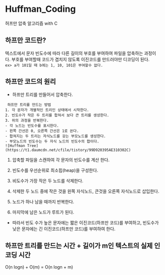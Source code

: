 # Huffman_Coding
허프만 압축 알고리즘  with C


## 하프만 코드란?
텍스트에서 문자 빈도수에 따라 다른 길이의 부호를 부여하여 파일을 압축하는 과정이다.
부호를 부여할때 코드가 겹치지 않도록 이진코드를 만드러야만 디코딩이 된다.  
``
ex> a가 101일 때
b에는 1, 10, 101은 부여할수 없다.
``


## 하프만 코드의 원리
* 하프만 트리를 만들어서 압축한다.
```
 하프만 트리를 만드는 방법
1. 각 문자가 개별적인 트리인 상태에서 시작한다.
2. 빈도수가 작은 두 트리를 합쳐서 보다 큰 트리를 생성한다.
3. 위의 과정을 반복한다.
- 각 노드는 빈도수를 표시한다.
- 왼쪽 간선은 0, 오른쪽 간선은 1로 쓴다.
- 합쳐지는 두 트리는 자식노드를 갖는 부모노드를 생성한다.
- 부모노드의 빈도수는 두 자식 노드의 빈도수의 합이다.
![Huffman Tree] (https://t1.daumcdn.net/cfile/tistory/99D920395AE310302C)
```
1. 압축할 파일을 스캔하여 각 문자의 빈도수를 계산 한다.
2. 빈도수를 우선순위로 최소힙(heap)을 구성한다.

3. 비도수가 가장 작은 두 노드를 삭제한다.
4. 삭제한 두 노드 중에 작은 것을 왼쪽 자식노드, 큰것을 오른쪽 자식노드로 삽입한다.

5. 노드가 하나 남을 때까지 반복한다.
6. 마지막에 남은 노드가 루트가 된다.
 
 * 따라서 빈도 수가 높은 문자에는 짧은 이진코드(하프만 코드)를 부여하고, 빈도수가 낮은 문자에는 긴 이진코드(하프만 코드)를 부여하여 한다.


## 하프만 트리를 만드는 시간 + 길이가 m인 텍스트의 실제 인코딩 시간
O(n logn) + O(m) = O(n logn + m)
